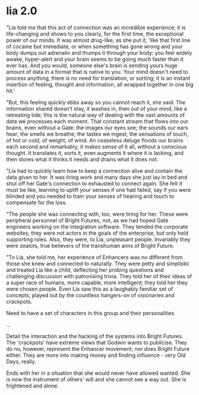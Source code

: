 
# lia 2.0

"Lia told me that this act of connection was an incredible experience; it is life-changing and shows to you clearly, for the first time, the exceptional power of our minds. It was almost drug-like, as she put it, 'like that first line of cocaine but immediate, or when something has gone wrong and your body dumps out adrenalin and thumps it through your body: you feel widely awake, hyper-alert and your brain seems to be going much faster than it ever has. And you would, someone else's brain is sending yours huge amount of data in a format that is native to you. Your mind doesn't need to process anything, there is no need for translation, or sorting; it is an instant insertion of feeling, thought and information, all wrapped together in one big hit.'

"But, this feeling quickly ebbs away so you cannot reach it, she said. The information shared doesn't stay, it washes in, then out of your mind, like a retreating tide; this is the natural  way of dealing with the vast amounts of data we processes each moment. That constant stream that flows into our brains, even without a Gate: the images our eyes see; the sounds our ears hear; the smells we breathe; the tastes we ingest; the sensations of touch, of hot or cold, of weight, of wind. An ceaseless deluge floods our brains each second and remarkably, it makes sense of it all, without a conscious thought. It translates it, sorts it, even augments it where it is lacking, and then stores what it thinks it needs and drains what it does not.

"Lia had to quickly learn how to keep a connection alive and contain the data given to her. It was tiring work and many days she just lay in bed and shut off her Gate's connection to exhausted to connect again. She felt it must be like, learning to uplift your senses if one had failed, say if you were blinded and you needed to train your senses of hearing and touch to compensate for the loss.

"The people she was connecting with, too, were tiring for her. These were peripheral personnel of Bright Futures, not, as we had hoped Gate engineers working on the integration software. They tended the corporate websites; they were not actors in the goals of the enterprise, but only held supporting roles. Also, they were, to Lia, unpleasant people. Invariably they were zealots, true believers of the transhuman aims of Bright Future.

"To Lia, she told me, her experience of Enhancers was no different from those she knew and connected to naturally. They were petty and simplistic and treated Lia like a child, deflecting her probing questions and challenging discussion with patronising trivia. They told her of their ideas of a super race of humans, more capable, more intelligent; they told her they were chosen people. Even Lia saw this as a laughably familiar set of concepts, played out by the countless hangers-on of visionaries and crackpots.

Need to have a set of characters in this group and their personalities

...

Detail the interaction and the hacking of the systems into Bright Futures. The 'crackpots' have extreme views that Godwin wants to publicise. They do no, however, represent the Enhancer movement; nor does Bright Future either. They are more into making money and finding influence - very Old Days, really.

Ends with her in a situation that she would never have allowed wanted. She is now the instrument of others' will and she cannot see a way out. She is frightened and alone.